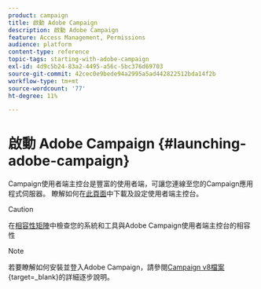 ```yaml
---
product: campaign
title: 啟動 Adobe Campaign
description: 啟動 Adobe Campaign
feature: Access Management, Permissions
audience: platform
content-type: reference
topic-tags: starting-with-adobe-campaign
exl-id: 4d9c5b24-83a2-4495-a56c-5bc376d69703
source-git-commit: 42cec0e9bede94a2995a5ad442822512bda14f2b
workflow-type: tm+mt
source-wordcount: '77'
ht-degree: 11%

---
```


# 啟動 Adobe Campaign {#launching-adobe-campaign}



Campaign使用者端主控台是豐富的使用者端，可讓您連線至您的Campaign應用程式伺服器。 瞭解如何在[此頁面](../../installation/using/installing-the-client-console.md)中下載及設定使用者端主控台。

>[!CAUTION]
>
>在[相容性矩陣](../../rn/using/compatibility-matrix.md#ClientConsoleoperatingsystems)中檢查您的系統和工具與Adobe Campaign使用者端主控台的相容性

>[!NOTE]
>
> 若要瞭解如何安裝並登入Adobe Campaign，請參閱[Campaign v8檔案](https://experienceleague.adobe.com/zh-hant/docs/campaign/campaign-v8/new/connect){target=_blank}的詳細逐步說明。

<!--
## Start Adobe Campaign {#starting-adobe-campaign}

You can start Adobe Campaign by selecting **[!UICONTROL Start / All Programs / Adobe Campaign v.X / Adobe Campaign client console]**.

The client console connection window lets you select or configure existing databases and connect to them using a user name and password:

![](assets/acc-logon.png)

## Connect to Adobe Campaign {#connecting-to-adobe-campaign}

You can connect to Adobe Campaign using your Adobe ID. For more on this, refer to [this page](../../integrations/using/about-adobe-id.md).

You can also connect with a dedicated login/password:

1. Enter the operator account identifier in the **[!UICONTROL Login]** field.

   Your identifier is given by the administrator of your Adobe Campaign platform.

1. Enter your password in the **[!UICONTROL Password]** field.

   The first time you access the database, your password is the one given to you by the administrator. Once you are connected, you can change your password via the **[!UICONTROL Tools > Change password...]** menu. Details on operators and connections are available in [Access management](../../platform/using/access-management.md).

1. Click **[!UICONTROL LOG IN]** to confirm.<!--You can also press the **Enter** key to launch connection.

You can now access [Adobe Campaign workspace](../../platform/using/adobe-campaign-workspace.md).

Some keyboard shortcuts are available on the **[!UICONTROL Sign in screen]**:
* All actionable items are selectable through the **Tab** key (top to bottom) or the **Tab** + **Shift** keys (bottom to top).
* To launch connection, you can also press the **Enter** key.
* You can use the **Escape** key to reset the **[!UICONTROL Login]** and **[!UICONTROL Password]** fields to the last successful connection values.

## Set up connections {#setting-up-connections}

You can access the server connection settings via the link above the input zone.

![](assets/s_ncs_user_connections_management.png)

In the **[!UICONTROL Connections]** window, click **[!UICONTROL Add > Connection]**.

You must then define the connection settings. To do this:

1. Enter a **[!UICONTROL Label]** to assign a name to your database connection.

1. Add the address of the application server in the **[!UICONTROL URL]** field. If you do not know the connection URL, contact the administrator.

1. Check **[!UICONTROL Connect with an Adobe ID]** for the operators to connect to the console using their Adobe ID. For more on this, refer to [this page](../../integrations/using/about-adobe-id.md).

1. Click **[!UICONTROL OK]** to validate.

## Operators and permissions {#operators-and-permissions}

The identifiers and passwords of operators with access to the software and their respective permissions are defined by your Adobe Campaign system administrator in the **[!UICONTROL Administration > Access management > Operators]** node of the Adobe Campaign tree.

This functionality is detailed in the [Access management](../../platform/using/access-management.md) section.

## Disconnect from Adobe Campaign {#disconnecting-from-adobe-campaign}

To disconnect from Adobe Campaign, use the first icon in the icon bar.

![](assets/s_ncs_user_deconnexion.png)

>[!NOTE]
>
>You can also close the application without logging off first.

## Get your Adobe Campaign version {#getting-your-campaign-version}

The **[!UICONTROL Help > About...]** menu lets you access the following information:

* **version** number for Campaign client console and application server
* **build** number for Campaign client console and application server
* a link to contact Adobe Customer Care
* links to Adobe Privacy Policy, Terms of Use and Cookies Policy

![](assets/about-acc.png)

Whenever you reach out to Adobe Customer Care team, you need to provide the version number and build number of your Adobe Campaign client console and application server.

**Related topics**:

* [Adobe Campaign Help and Support options](../../support.md)
* [Adobe Campaign Software Distribution](https://experience.adobe.com/#/downloads/content/software-distribution/en/campaign.html)
* [Adobe Experience Cloud Support and Expert sessions](https://helpx.adobe.com/tw/enterprise/admin-guide.html/enterprise/using/support-for-experience-cloud.ug.html)

-->